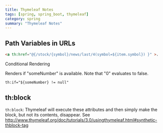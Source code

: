 ```yaml
---
title: Thymeleaf Notes
tags: [spring, spring_boot, thymeleaf]
category: spring
summary: "Thymeleaf Notes"
---
```


## Path Variables in URLs

~~~html
<a th:href="@{/stock/{symbol}/news/last/4(symbol=${item.symbol}) }" >...</a>
~~~

Conditional Rendering

Renders if "someNumber" is available. Note that "0" evaluates to false.
~~~html
th:if="${someNumber} != null"
~~~

## th:block

`th:block`: Thymeleaf will execute these attributes and then simply make the block, but not its contents, disappear.
See <http://www.thymeleaf.org/doc/tutorials/3.0/usingthymeleaf.html#synthetic-thblock-tag>
